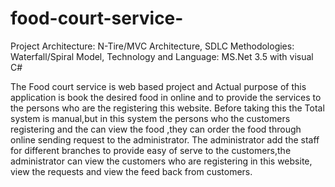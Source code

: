 # food-court-service-
Project Architecture: N-Tire/MVC Architecture, 
SDLC Methodologies: Waterfall/Spiral Model,
Technology and Language: MS.Net 3.5 with visual C#

The Food court service is web based project and  Actual purpose of this application is book the desired food in online and to provide the services to the persons who are the 
registering this website.
Before taking this the Total system is manual,but in this system the persons who the customers registering and the can view the food  ,they can order the food through online
sending request to the administrator.
The administrator add the staff for different branches to provide easy of serve to the customers,the administrator can view the customers who are  registering in this website,
view the requests and view the feed back from customers.
